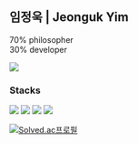## 임정욱 | Jeonguk Yim

70% philosopher   
30% developer

<img src="https://img.shields.io/badge/LinkedIn-000000?style=flat-square&logo=LinkedIn&logoColor=0A66C2"/> 



### Stacks   

<img src="https://img.shields.io/badge/Spring Boot-6DB33F?style=flat-square&logo=Spring Boot&logoColor=white"/> 
<img src="https://img.shields.io/badge/MySQL-4479A1?style=flat-square&logo=MySQL&logoColor=white"/> 
<img src="https://img.shields.io/badge/NGINX-009639?style=flat-square&logo=NGINX&logoColor=white"/> 
<img src="https://img.shields.io/badge/Amazon AWS-232F3E?style=flat-square&logo=Amazon AWS&logoColor=white"/> 

<br>




[![Solved.ac프로필](http://mazassumnida.wtf/api/v2/generate_badge?boj=yju0808)](https://solved.ac/yju0808)

